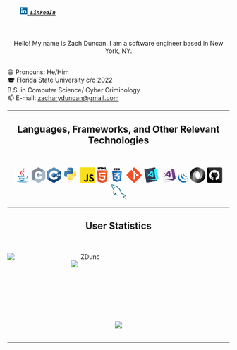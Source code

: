 <h5 align="left">
  <code>
    <a href="https://linkedin.com/in/zachary-a-duncan/" title="LinkedIn Profile"><img width="16" src="images/linkedin.svg"> LinkedIn</a></code>

</h5>
<br>
<p align="center">
  Hello! My name is Zach Duncan. I am a software engineer based in New York, NY.
</p>
<p align="left">
  <br>
    😄 Pronouns: He/Him
  <br>
    🎓 Florida State University c/o 2022
  <br>
    B.S. in Computer Science/ Cyber Criminology
  <br>
    📫 E-mail: <a href="mailto: zacharyduncan@gmail.com">zacharyduncan@gmail.com</a>
</p>

<hr>
<h2 align="center">Languages, Frameworks, and Other Relevant Technologies</h2>
<br>
<p align="center">
  <code><img title="Java" height="35" src="images/java-original.svg"></code>
  <code><img title="C" height="35" src="images/c.svg"></code>
  <code><img title="C++" height="35" src="images/cpp.svg"></code>
  <code><img title="Python" height="35" src="images/python-original.svg"></code>
  <code><img title="Javascript" height="35" src="images/javascript.svg"></code>
  <code><img title="HTML5" height="35" src="images/html5.svg"></code>
  <code><img title="CSS" height="35" src="images/css.svg"></code>
  <code><img title="Git" height="35" src="images/git-original.svg"></code>
  <code><img title="Visual Studio Code" height="35" src="images/vscode.png"></code>
  <code><img title="Microsoft Visual Studio" height="35" src="images/visualstudio.png"></code>
  <code><img title="JQuery" height="23" src="images/jquery-original.svg"></code>
  <code><img title="JSON" height="35" src="images/json.svg"></code>
  <code><img title="GitHub" height="35" src="images/github.svg"></code>
  <code><img title="MySQL" height="35" src="images/mysql.svg"></code>
</p>
<hr>

<h2 align="center">User Statistics</h2>
<br>
<p align=center>
  <div align=center>
    <a href="https://github.com/denvercoder1/github-readme-streak-stats" title="Go to Source">
      <img align="left" width=360 src="https://github-readme-streak-stats.herokuapp.com/?user=ZDunc&theme=react&border=61dafb&hide_border=true" alt="ZDunc" />
    </a>
    <a href="https://github.com/ZDunc/github-readme-stats" title="Go to Source">
      <img align="right" width=360 src="https://github-readme-stats.vercel.app/api?username=ZDunc&show_icons=true&theme=react&border_color=61dafb&hide_border=true" />
    </a>
  </div>
  <br><br><br><br><br><br><br><br><br>
  <div align=center>
    <a href="https://github.com/ZDunc/github-readme-stats">
      <img width=290 align="center" src="https://github-readme-stats.vercel.app/api/top-langs/?username=ZDunc&hide=c%23,powershell,Mathematica,Ruby,Objective-C,Objective-C%2b%2b,Cuda&title_color=61dafb&text_color=ffffff&icon_color=61dafb&bg_color=20232a&langs_count=8&layout=compact&border_color=61dafb&hide_border=true" />
    </a>
  </div>
  <br>
</p>

<hr>
